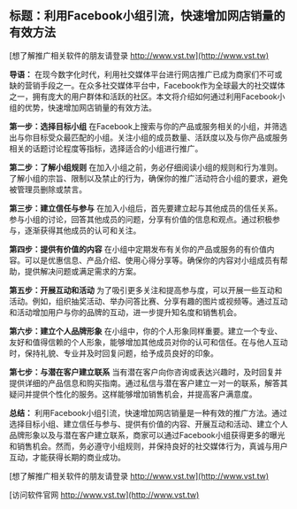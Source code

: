 ## **标题：利用Facebook小组引流，快速增加网店销量的有效方法**

[想了解推广相关软件的朋友请登录 http://www.vst.tw](http://www.vst.tw)

**导语：**
在现今数字化时代，利用社交媒体平台进行网店推广已成为商家们不可或缺的营销手段之一。在众多社交媒体平台中，Facebook作为全球最大的社交媒体之一，拥有庞大的用户群体和活跃的社区。本文将介绍如何通过利用Facebook小组的优势，快速增加网店销量的有效方法。

**第一步：选择目标小组**
在Facebook上搜索与你的产品或服务相关的小组，并筛选出与你目标受众最匹配的小组。关注小组的成员数量、活跃度以及与你产品或服务相关的话题讨论程度等指标，选择适合的小组进行推广。

**第二步：了解小组规则**
在加入小组之前，务必仔细阅读小组的规则和行为准则。了解小组的宗旨、限制以及禁止的行为，确保你的推广活动符合小组的要求，避免被管理员删除或禁言。

**第三步：建立信任与参与**
在加入小组后，首先要建立起与其他成员的信任关系。参与小组的讨论，回答其他成员的问题，分享有价值的信息和观点。通过积极参与，逐渐获得其他成员的认可和关注。

**第四步：提供有价值的内容**
在小组中定期发布有关你的产品或服务的有价值内容。可以是优惠信息、产品介绍、使用心得分享等。确保你的内容对小组成员有帮助，提供解决问题或满足需求的方案。

**第五步：开展互动和活动**
为了吸引更多关注和提高参与度，可以开展一些互动和活动。例如，组织抽奖活动、举办问答比赛、分享有趣的图片或视频等。通过互动和活动增加用户与你的品牌的互动，进一步提升知名度和销售机会。

**第六步：建立个人品牌形象**
在小组中，你的个人形象同样重要。建立一个专业、友好和值得信赖的个人形象，能够增加其他成员对你的认可和信任。在与他人互动时，保持礼貌、专业并及时回复问题，给予成员良好的印象。

**第七步：与潜在客户建立联系**
当有潜在客户向你咨询或表达兴趣时，及时回复并提供详细的产品信息和购买指南。通过私信与潜在客户建立一对一的联系，解答其疑问并提供个性化的服务。这样能够增加销售机会，并提高客户满意度。

**总结：**
利用Facebook小组引流，快速增加网店销量是一种有效的推广方法。通过选择目标小组、建立信任与参与、提供有价值的内容、开展互动和活动、建立个人品牌形象以及与潜在客户建立联系，商家可以通过Facebook小组获得更多的曝光和销售机会。然而，务必遵守小组规则，并保持良好的社交媒体行为，真诚与用户互动，才能获得长期的商业成功。

[想了解推广相关软件的朋友请登录 http://www.vst.tw](http://www.vst.tw)


[访问软件官网 http://www.vst.tw](http://www.vst.tw)
